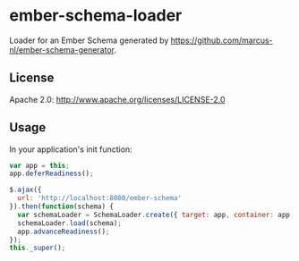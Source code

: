 # ember-schema-loader

Loader for an Ember Schema generated by https://github.com/marcus-nl/ember-schema-generator.

## License

Apache 2.0: http://www.apache.org/licenses/LICENSE-2.0

## Usage

In your application's init function:
```js
var app = this;
app.deferReadiness();

$.ajax({ 
  url: 'http://localhost:8080/ember-schema'
}).then(function(schema) {
  var schemaLoader = SchemaLoader.create({ target: app, container: app });
  schemaLoader.load(schema);
  app.advanceReadiness();
});
this._super();
```
